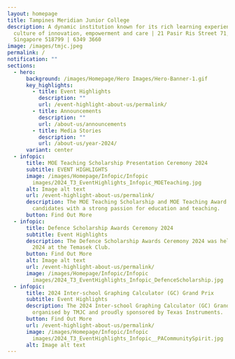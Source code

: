 ```yaml
---
layout: homepage
title: Tampines Meridian Junior College
description: A dynamic institution known for its rich learning experiences in a
  culture of innovation, empowerment and care | 21 Pasir Ris Street 71,
  Singapore 518799 | 6349 3660
image: /images/tmjc.jpeg
permalink: /
notification: ""
sections:
  - hero:
      background: /images/Homepage/Hero Images/Hero-Banner-1.gif
      key_highlights:
        - title: Event Highlights
          description: ""
          url: /event-highlight-about-us/permalink/
        - title: Announcements
          description: ""
          url: /about-us/announcements
        - title: Media Stories
          description: ""
          url: /about-us/year-2024/
      variant: center
  - infopic:
      title: MOE Teaching Scholarship Presentation Ceremony 2024
      subtitle: EVENT HIGHLIGHTS
      image: /images/Homepage/Infopic/Infopic
        images/2024_T3_EventHighlights_Infopic_MOETeaching.jpg
      alt: Image alt text
      url: /event-highlight-about-us/permalink/
      description: The MOE Teaching Scholarship and MOE Teaching Award are offered to
        candidates with a strong passion for education and teaching.
      button: Find Out More
  - infopic:
      title: Defence Scholarship Awards Ceremony 2024
      subtitle: Event Highlights
      description: The Defence Scholarship Awards Ceremony 2024 was held on 1 August
        2024 at the Temasek Club.
      button: Find Out More
      alt: Image alt text
      url: /event-highlight-about-us/permalink/
      image: /images/Homepage/Infopic/Infopic
        images/2024_T3_EventHighlights_Infopic_DefenceScholarship.jpg
  - infopic:
      title: 2024 Inter-school Graphing Calculator (GC) Grand Prix
      subtitle: Event Highlights
      description: The 2024 Inter-school Graphing Calculator (GC) Grand Prix is
        organised by TMJC and proudly sponsored by Texas Instruments.
      button: Find Out More
      url: /event-highlight-about-us/permalink/
      image: /images/Homepage/Infopic/Infopic
        images/2024_T3_EventHighlights_Infopic__PACommunitySpirit.jpg
      alt: Image alt text
---
```

